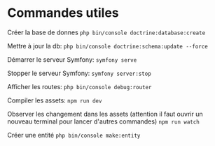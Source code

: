 # Commandes utiles 

Créer la base de donnes
``php bin/console doctrine:database:create`` 

Mettre à jour la db:
``php bin/console doctrine:schema:update --force`` 

Démarrer le serveur Symfony:
``symfony serve``

Stopper le serveur Symfony:
``symfony server:stop``

Afficher les routes:
``php bin/console debug:router``

Compiler les assets:
``npm run dev``

Observer les changement dans les assets (attention il faut ouvrir un nouveau terminal pour lancer d'autres commandes)
``npm run watch``

Créer une entité
``php bin/console make:entity``
